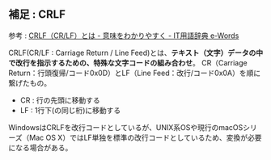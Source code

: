 ## 補足 : CRLF

参考 : [CRLF（CR/LF）とは - 意味をわかりやすく - IT用語辞典 e-Words](https://e-words.jp/w/CRLF.html)

CRLF(CR/LF : Carriage Return / Line Feed)とは、**テキスト（文字）データの中で改行を指示するための、特殊な文字コードの組み合わせ**。
CR（Carriage Return：行頭復帰/コード0x0D）とLF（Line Feed：改行/コード0x0A）を順に繋げたもの。

- CR : 行の先頭に移動する
- LF : 1行下(の同じ桁)に移動する

WindowsはCRLFを改行コードとしているが、UNIX系OSや現行のmacOSシリーズ（Mac OS X）ではLF単独を標準の改行コードとしているため、変換が必要になる場合がある。